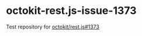 # octokit-rest.js-issue-1373

Test repository for [octokit/rest.js#1373](https://github.com/octokit/rest.js/issues/1373)
